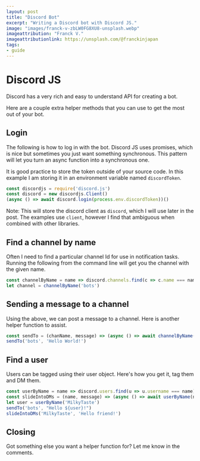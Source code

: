 ```yaml
---
layout: post
title: "Discord Bot"
excerpt: "Writing a Discord bot with Discord JS."
image: "images/franck-v-zbLW0FG8XU8-unsplash.webp"
imageattribution: "Franck V."
imageattributionlink: https://unsplash.com/@franckinjapan
tags:
- guide
---
```


# Discord JS

Discord has a very rich and easy to understand API for creating a bot.

Here are a couple extra helper methods that you can use to get the most out of your bot.

## Login

The following is how to log in with the bot.
Discord JS uses promises, which is nice but sometimes you just want something synchronous.
This pattern will let you turn an async function into a synchronous one.

It is good practice to store the token outside of your source code.
In this example I am storing it in an environment variable named `discordToken`.

```javascript
const discordjs = require('discord.js')
const discord = new discordjs.Client()
(async () => await discord.login(process.env.discordToken))()
```

Note: This will store the discord client as `discord`, which I will use later in the post.
The examples use `client`, however I find that ambiguous when combined with other libraries.

## Find a channel by name

Often I need to find a particular channel Id for use in notification tasks.
Running the following from the command line will get you the channel with the given name.

```javascript
const channelByName = name => discord.channels.find(c => c.name === name)
let channel = channelByName('bots')
```

## Sending a message to a channel

Using the above, we can post a message to a channel.
Here is another helper function to assist.

```javascript
const sendTo = (chanName, message) => (async () => await channelByName(chanName).send(message))()
sendTo('bots', 'Hello World!')
```

## Find a user

Users can be tagged using their user object.
Here's how you get it, tag them and DM them.

```javascript
const userByName = name => discord.users.find(u => u.username === name)
const slideIntoDMs = (name, message) => (async () => await userByName(name).send(message))()
let user = userByName('MilkyTaste')
sendTo('bots', "Hello ${user}!")
slideIntoDMs('MilkyTaste', 'Hello friend!')
```

## Closing

Got something else you want a helper function for?
Let me know in the comments.

[0]: https://discord.js.org
